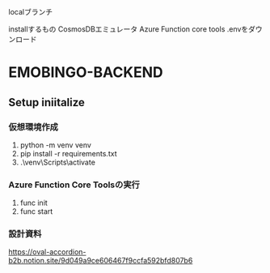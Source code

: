 localブランチ

installするもの
CosmosDBエミュレータ
Azure Function core tools
.envをダウンロード

# EMOBINGO-BACKEND

## Setup iniitalize

### 仮想環境作成
1. python -m venv venv
2. pip install -r requirements.txt 
3. .\venv\Scripts\activate

### Azure Function Core Toolsの実行
1. func init
2. func start

### 設計資料
https://oval-accordion-b2b.notion.site/9d049a9ce606467f9ccfa592bfd807b6
